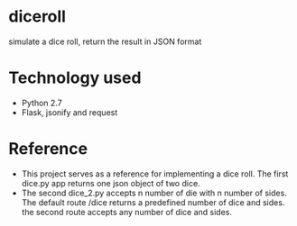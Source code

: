 # diceroll
simulate a dice roll, return the result in JSON format

# Technology used 

- Python 2.7 
- Flask, jsonify and request

# Reference 
- This project serves as a reference for implementing a dice roll. The first dice.py app returns one json object of two dice.
- The second dice_2.py accepts n number of die with n number of sides. The default route /dice returns a predefined number of dice and sides. the second route accepts any number of dice and sides.
